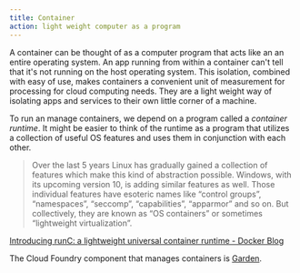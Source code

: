 ```yaml
---
title: Container
action: light weight computer as a program
---
```


A container can be thought of as a computer program that acts like an an entire operating system. An app running from within a container can't tell that it's not running on the host operating system. This isolation, combined with easy of use, makes containers a convenient unit of measurement for processing for cloud computing needs. They are a light weight way of isolating apps and services to their own little corner of a machine.

To run an manage containers, we depend on a program called a *container runtime*. It might be easier to think of the runtime as a program that utilizes a collection of useful OS features and uses them in conjunction with each other.

> Over the last 5 years Linux has gradually gained a collection of features which make this kind of abstraction possible. Windows, with its upcoming version 10, is adding similar features as well. Those individual features have esoteric names like “control groups”, “namespaces”, “seccomp”, “capabilities”, “apparmor” and so on. But collectively, they are known as “OS containers” or sometimes “lightweight virtualization”.

[Introducing runC: a lightweight universal container runtime - Docker Blog](https://blog.docker.com/2015/06/runc/)

The Cloud Foundry component that manages containers is [Garden](/garden/).


